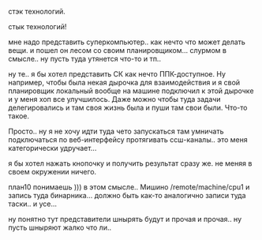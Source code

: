 стэк технологий.

стык технологий!

мне надо представить суперкомпьютер.. как нечто что может делать вещи.
и пошел он лесом со своим планировщиком... слурмом в смысле..
ну пусть туда утянется что-то и тп..

ну те.. я бы хотел представить СК как нечто ППК-доступное.
Ну например, чтобы была некая дырочка для взаимодействия
и я свой планировщик локальный вообще на машине подключил к этой дырочке
и у меня хоп все улучшилось.
Даже можно чтобы туда задачи делегировались и там своя жизнь была и пуши там свои были.
Что-то такое.

Просто.. ну я не хочу идти туда чето запускаться там умничать подключаться по веб-интерфейсу
протягивать ссш-каналы.. это меня категорически удручает...

я бы хотел нажать кнопочку и получить результат сразу же. не меняя в своем окружении ничего.

план10 понимаешь ))) в этом смысле.. Мишино /remote/machine/cpu1 и запись туда бинарника...
должно быть как-то аналогично записи туда таски.. и усе...

ну понятно тут представители шнырять будут и прочая и прочая.. ну пусть шныряют жалко что ли..

